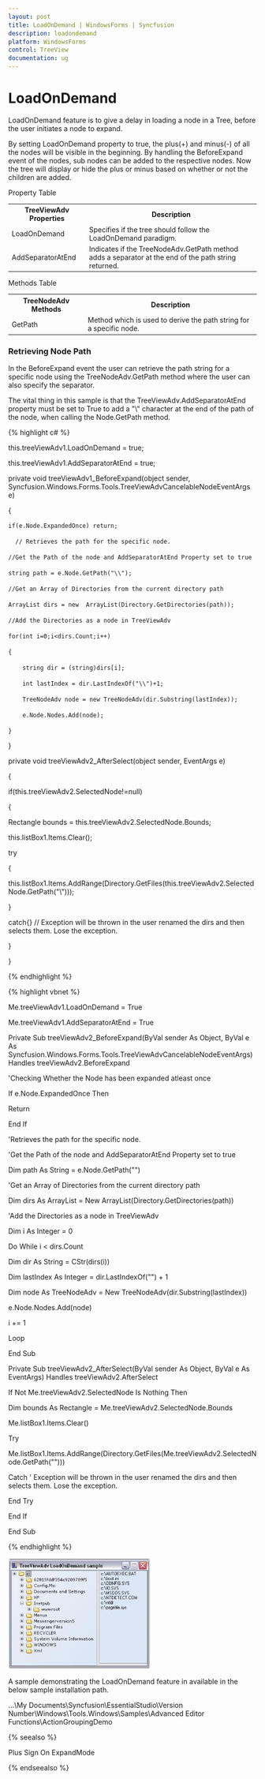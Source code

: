 ```yaml
---
layout: post
title: LoadOnDemand | WindowsForms | Syncfusion
description: loadondemand
platform: WindowsForms
control: TreeView 
documentation: ug
---
```


# LoadOnDemand

LoadOnDemand feature is to give a delay in loading a node in a Tree, before the user initiates a node to expand.

By setting LoadOnDemand property to true, the plus(+) and minus(-) of all the nodes will be visible in the beginning. By handling the BeforeExpand event of the nodes, sub nodes can be added to the respective nodes. Now the tree will display or hide the plus or minus based on whether or not the children are added.

Property Table

<table>
<tr>
<th>
TreeViewAdv Properties</th><th>
Description</th></tr>
<tr>
<td>
LoadOnDemand</td><td>
Specifies if the tree should follow the LoadOnDemand paradigm.</td></tr>
<tr>
<td>
AddSeparatorAtEnd</td><td>
Indicates if the TreeNodeAdv.GetPath method adds a separator at the end of the path string returned.</td></tr>
</table>

Methods Table

<table>
<tr>
<th>
TreeNodeAdv Methods</th><th>
Description</th></tr>
<tr>
<td>
GetPath</td><td>
Method which is used to derive the path string for a specific node.</td></tr>
</table>

### Retrieving Node Path

In the BeforeExpand event the user can retrieve the path string for a specific node using the TreeNodeAdv.GetPath method where the user can also specify the separator.

The vital thing in this sample is that the TreeViewAdv.AddSeparatorAtEnd property must be set to True to add a "\\" character at the end of the path of the node, when calling the Node.GetPath method.



{% highlight c# %}



this.treeViewAdv1.LoadOnDemand = true;

this.treeViewAdv1.AddSeparatorAtEnd = true;



private void treeViewAdv1_BeforeExpand(object sender, Syncfusion.Windows.Forms.Tools.TreeViewAdvCancelableNodeEventArgs e)

{

    if(e.Node.ExpandedOnce) return;

      // Retrieves the path for the specific node.

    //Get the Path of the node and AddSeparatorAtEnd Property set to true

    string path = e.Node.GetPath("\\");

	//Get an Array of Directories from the current directory path

    ArrayList dirs = new  ArrayList(Directory.GetDirectories(path));

    //Add the Directories as a node in TreeViewAdv

    for(int i=0;i<dirs.Count;i++)

    {

        string dir = (string)dirs[i];

        int lastIndex = dir.LastIndexOf("\\")+1;

        TreeNodeAdv node = new TreeNodeAdv(dir.Substring(lastIndex));

        e.Node.Nodes.Add(node);

    }

}



private void treeViewAdv2_AfterSelect(object sender, EventArgs e)

{

if(this.treeViewAdv2.SelectedNode!=null)

{

Rectangle bounds = this.treeViewAdv2.SelectedNode.Bounds;

this.listBox1.Items.Clear();

try

{

this.listBox1.Items.AddRange(Directory.GetFiles(this.treeViewAdv2.SelectedNode.GetPath("\\")));

}

catch{}	// Exception will be thrown in the user renamed the dirs and then selects them. Lose the exception.

}

}

{% endhighlight %}

{% highlight vbnet %}




Me.treeViewAdv1.LoadOnDemand = True

Me.treeViewAdv1.AddSeparatorAtEnd = True



Private Sub treeViewAdv2_BeforeExpand(ByVal sender As Object, ByVal e As Syncfusion.Windows.Forms.Tools.TreeViewAdvCancelableNodeEventArgs) Handles treeViewAdv2.BeforeExpand

'Checking Whether the Node has been expanded atleast once

If e.Node.ExpandedOnce Then

Return

End If

'Retrieves the path for the specific node.

'Get the Path of the node and AddSeparatorAtEnd Property set to true

Dim path As String = e.Node.GetPath("\")

'Get an Array of Directories from the current directory path

Dim dirs As ArrayList = New ArrayList(Directory.GetDirectories(path))

'Add the Directories as a node in TreeViewAdv

Dim i As Integer = 0



Do While i < dirs.Count

Dim dir As String = CStr(dirs(i))

Dim lastIndex As Integer = dir.LastIndexOf("\") + 1

Dim node As TreeNodeAdv = New TreeNodeAdv(dir.Substring(lastIndex))

e.Node.Nodes.Add(node)

i += 1

Loop

End Sub



Private Sub treeViewAdv2_AfterSelect(ByVal sender As Object, ByVal e As EventArgs) Handles treeViewAdv2.AfterSelect

If Not Me.treeViewAdv2.SelectedNode Is Nothing Then

Dim bounds As Rectangle = Me.treeViewAdv2.SelectedNode.Bounds

Me.listBox1.Items.Clear()

Try

Me.listBox1.Items.AddRange(Directory.GetFiles(Me.treeViewAdv2.SelectedNode.GetPath("\")))

Catch ' Exception will be thrown in the user renamed the dirs and then selects them. Lose the exception.

End Try

End If

End Sub

{% endhighlight %}


![](Concepts-and--Features_images/Concepts-and--Features_img59.jpeg)



A sample demonstrating the LoadOnDemand feature in available in the below sample installation path.

…\My Documents\Syncfusion\EssentialStudio\Version Number\Windows\Tools.Windows\Samples\Advanced Editor Functions\ActionGroupingDemo

{% seealso %}

Plus Sign On ExpandMode

{% endseealso %}


